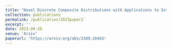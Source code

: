 ```yaml
---
title: "Novel Discrete Composite Distributions with Applications to Infectious Disease Data (Under Review by Communication in Statistics)"
collection: publications
permalink: /publication/2023paper2
excerpt: ''
date: 2023-09-28
venue: 'Arxiv'
paperurl: 'https://arxiv.org/abs/2309.16443'
---
```

